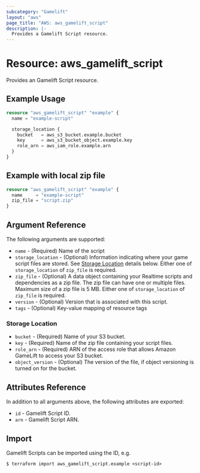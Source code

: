 ```yaml
---
subcategory: "Gamelift"
layout: "aws"
page_title: "AWS: aws_gamelift_script"
description: |-
  Provides a Gamelift Script resource.
---
```


# Resource: aws_gamelift_script

Provides an Gamelift Script resource.

## Example Usage

```terraform
resource "aws_gamelift_script" "example" {
  name = "example-script"

  storage_location {
    bucket   = aws_s3_bucket.example.bucket
    key      = aws_s3_bucket_object.example.key
    role_arn = aws_iam_role.example.arn
  }
}
```

## Example with local zip file

```terraform
resource "aws_gamelift_script" "example" {
  name     = "example-script"
  zip_file = "script.zip"
}
```

## Argument Reference

The following arguments are supported:

* `name` - (Required) Name of the script
* `storage_location` - (Optional) Information indicating where your game script files are stored. See [Storage Location](#storage-location) details below. Either one of `storage_location` of `zip_file` is required.
* `zip_file` - (Optional) A data object containing your Realtime scripts and dependencies as a zip file. The zip file can have one or multiple files. Maximum size of a zip file is 5 MB. Either one of `storage_location` of `zip_file` is required.
* `version` - (Optional) Version that is associated with this script.
* `tags` - (Optional) Key-value mapping of resource tags

### Storage Location

* `bucket` - (Required) Name of your S3 bucket.
* `key` - (Required) Name of the zip file containing your script files.
* `role_arn` - (Required) ARN of the access role that allows Amazon GameLift to access your S3 bucket.
* `object_version` - (Optional) The version of the file, if object versioning is turned on for the bucket.

## Attributes Reference

In addition to all arguments above, the following attributes are exported:

* `id` - Gamelift Script ID.
* `arn` - Gamelift Script ARN.

## Import

Gamelift Scripts can be imported using the ID, e.g.

```
$ terraform import aws_gamelift_script.example <script-id>
```
